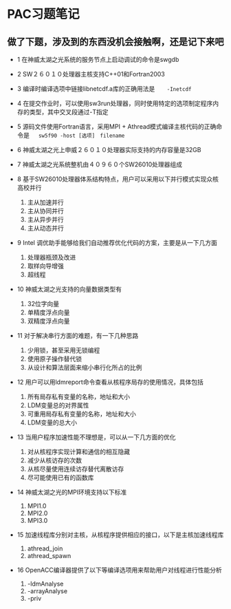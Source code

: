 # PAC习题笔记

## 做了下题，涉及到的东西没机会接触啊，还是记下来吧

* 1 在神威太湖之光系统的服务节点上启动调试的命令是swgdb
* 2 SW２６０１０处理器主核支持C++01和Fortran2003
* 3 编译时编译选项中链接libnetcdf.a库的正确用法是　　`-Inetcdf`
* 4 在提交作业时，可以使用sw3run处理器，同时使用特定的选项制定程序内存的类型，其中交叉段通过-T指定
* 5 源码文件使用Fortran语言，采用MPI + Athread模式编译主核代码的正确命令是　` sw5f90 -host [选项]　filename`
* 6 神威太湖之光上申威２６０１０处理器实际支持的内存容量是32GB
* 7 神威太湖之光系统整机由４０９６０个SW26010处理器组成
* 8 基于SW26010处理器体系结构特点，用户可以采用以下并行模式实现众核高校并行
    1. 主从加速并行
    2. 主从协同并行
    3. 主从异步并行
    4. 主从动态并行

* 9 Intel 调优助手能够给我们自动推荐优化代码的方案，主要是从一下几方面
    1. 处理器瓶颈及改进
    2. 取样向导增强
    3. 超线程

* 10 神威太湖之光支持的向量数据类型有
    1. 32位字向量
    2. 单精度浮点向量
    3. 双精度浮点向量
* 11 对于解决串行方面的难题，有一下几种思路
    1. 少用锁，甚至采用无锁编程
    2. 使用原子操作替代锁
    3. 从设计和算法层面来缩小串行化所占的比例
* 12 用户可以用ldmreport命令查看从核程序局存的使用情况，具体包括
    1. 所有局存私有变量的名称，地址和大小
    2. LDM变量总的对界属性
    3. 可重用局存私有变量的名称，地址和大小
    4. LDM变量的总大小
* 13 当用户程序加速性能不理想是，可以从一下几方面的优化
    1. 对从核程序实现计算和通信的相互隐藏
    2. 减少从核访存的次数
    3. 从核尽量使用连续访存替代离散访存
    4. 尽可能使用已有的函数库
* 14 神威太湖之光的MPI环境支持以下标准
    1. MPI1.0
    2. MPI2.0
    3. MPI3.0
* 15 加速线程库分别对主核，从核程序提供相应的接口，以下是主核加速线程库
    1. athread_join
    2. athread_spawn
* 16 OpenACC编译器提供了以下等编译选项用来帮助用户对线程进行性能分析
    1. -ldmAnalyse
    2. -arrayAnalyse
    3. -priv
